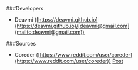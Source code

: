 ###Developers

* Deavmi ([https://deavmi.github.io](https://deavmi.github.io)/[deavmi@gmail.com](mailto:deavmi@gmail.com))

###Sources

* Coreder ([https://www.reddit.com/user/coreder](https://www.reddit.com/user/coreder)) [Post](https://www.reddit.com/r/learnpython/comments/2hvh72/how_to_run_a_command_in_python_to_the_terminal/)
